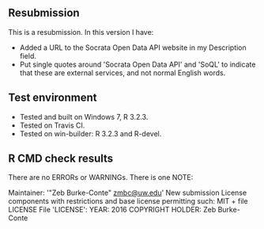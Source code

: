 ## Resubmission

This is a resubmission. In this version I have:

* Added a URL to the Socrata Open Data API website in my Description field.
* Put single quotes around 'Socrata Open Data API' and 'SoQL' to indicate that these are external services, and not normal English words.

## Test environment

* Tested and built on Windows 7, R 3.2.3.
* Tested on Travis CI.
* Tested on win-builder: R 3.2.3 and R-devel.

## R CMD check results

There are no ERRORs or WARNINGs. There is one NOTE:

Maintainer: '"Zeb Burke-Conte" <zmbc@uw.edu>'
New submission
License components with restrictions and base license permitting such:
  MIT + file LICENSE
File 'LICENSE':
  YEAR: 2016
  COPYRIGHT HOLDER: Zeb Burke-Conte
